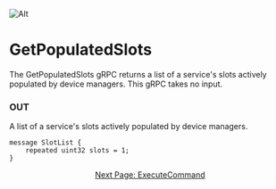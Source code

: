 ![Alt](../images/Catena%20Logo_PMS2191%20&%20White.png)

# GetPopulatedSlots
The GetPopulatedSlots gRPC returns a list of a service's slots actively populated by device managers. This gRPC takes no input.

### OUT
A list of a service's slots actively populated by device managers.
```
message SlotList {
  	repeated uint32 slots = 1;
}
```

<div style="text-align: center">

[Next Page: ExecuteCommand](index.html)

</div>